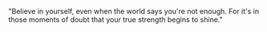 "Believe in yourself, even when the world says you're not enough. For it's in those moments of doubt that your true strength begins to shine."

